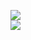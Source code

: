 
![](https://www.code-inspector.com/project/25261/score/svg) <br>
![](https://www.code-inspector.com/project/25261/status/svg)

